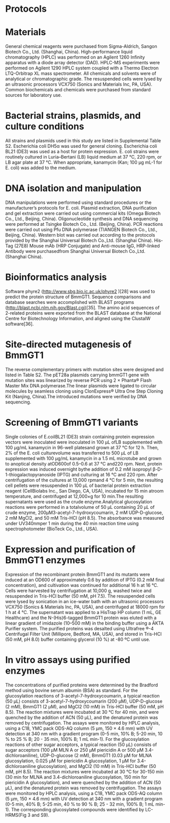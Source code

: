 # Protocols
# Materials
General chemical reagents were purchased from Sigma-Aldrich, Sangon Biotech Co., Ltd. (Shanghai, China). High-performance liquid chromatography (HPLC) was performed on an Agilent 1260 Infinity apparatus with a diode array detector (DAD). HPLC-MS experiments were performed on Agilent 1290 HPLC system coupled with a Thermo Electron LTQ-Orbitrap XL mass spectrometer. All chemicals and solvents were of analytical or chromatographic grade. The resuspended cells were lysed by an ultrasonic processors VCX750 (Sonics and Materials Inc, PA, USA). Common biochemicals and chemicals were purchased from standard sources for laboratory use.
# Bacterial strains, plasmids, and culture conditions
All strains and plasmids used in this study are listed in Supplemental Table S2. Escherichia coli DH5α was used for general cloning. Escherichia coli BL21 (DE3) was used as a host for protein expression. E. coli strains were routinely cultured in Luria–Bertani (LB) liquid medium at 37 °C, 220 rpm, or LB agar plate at 37 °C. When appropriate, kanamycin (Kan; 100 μg mL-1 for E. coli) was added to the medium.
# DNA isolation and manipulation
DNA manipulations were performed using standard procedures or the manufacturer’s protocols for E. coli. Plasmid extraction, DNA purification and gel extraction were carried out using commercial kits (Omega Biotech Co., Ltd., Beijing, China). Oligonucleotide synthesis and DNA sequencing were performed at Tsingke Biotech Co., Ltd. (Beijing, China). PCR reactions were carried out using Pfu DNA polymerase (TIANGEN Biotech Co., Ltd., Beijing, China). Western blot was carried out according to the protocols provided by the Shanghai Universal Biotech Co.,Ltd. (Shanghai China). His-Tag (27E8) Mouse mAb (HRP Conjugate) and Anti-mouse IgG, HRP-linked Antibody were purchasedfrom Shanghai Universal Biotech Co.,Ltd. (Shanghai China). 
# Bioinformatics analysis
Software phyre2 (http://www.sbg.bio.ic.ac.uk/phyre2 )[28] was used to predict the protein structure of BmmGT1. Sequence comparisons and database searches were accomplished with BLAST programs (http://blast.ncbi.nlm.nih.gov/Blast.cgi)[35]. The amino acid sequences of 2-related proteins were exported from the BLAST database at the National Centre for Biotechnology Information, and aligned using the ClustalW software[36].
# Site-directed mutagenesis of BmmGT1
The reverse complementary primers with mutation sites were designed and listed in Table S2. The pET28a plasmids carrying bmmGT1 gene with mutation sites was linearized by reverse PCR using 2 × Phanta® Flash Master Mix DNA polymerase.The linear plasmids were ligated to circular molecules by seamless cloning using ClonExpress® Ultra One Step Cloning Kit (Nanjing, China).The introduced mutations were verified by DNA sequencing.
# Screening of BmmGT1 variants
Single colonies of E.coilBL21 (DE3) strain containing protein expression vectors were inoculated were inoculated in 100 μL ofLB supplemented with 100 μg/mL kanamycin in 96-well platesand grown at 37 °C for 12 h. Then, 2% of the E. coli culturevolume was transferred to 500 μL of LB supplemented with 100 μg/mL kanamycin in a 1.5 mL microtube and grown to anoptical density atOD600of 0.5–0.6 at 37 °C and220 rpm. Next, protein expression was induced overnight bythe addition of 0.2 mM isopropyl β-D-1-thiogalactopyranoside (IPTG) and culturing at 16 °C and 220 rpm. After centrifugation of the cultures at 13,000 rpmand 4 °C for 5 min, the resulting cell pellets were resuspended in 100 μL of bacterial protein extraction reagent (CellBiolabs Inc., San Diego, CA, USA), incubated for 15 min atroom temperature, and centrifuged at 12,000×g for 10 min.The resulting supernatants were used as the crude enzyme.Analytical glucosylation reactions were performed in a totalvolume of 50 μL containing 20 μL of crude enzyme, 200μM3-acetyl-7-hydroxycoumarin, 2 mM UDP-D-glucose, 2 mM MgCl2, and 50 mM Tris-HCl (pH 8.5). The absorbance was measured under UV340nmper 1 min during the 40 min reaction time using spectrophotometer (BioTeck Co., Ltd., USA). 
# Expression and purification of BmmGT1 enzymes
Expression of the recombinant protein BmmGT1 and its mutants were induced at an OD600 of approximately 0.6 by addition of IPTG (0.2 mM final concentration), and cultivation was continued for additional 16 h at 16 °C. Cells were harvested by centrifugation at 10,000 g, washed twice and resuspended in Tris-HCl buffer (50 mM, pH 7.5). The resuspended cells were lysed by sonication in an ice-water bath with an ultrasonic processors VCX750 (Sonics & Materials Inc, PA, USA), and centrifuged at 18000 rpm for 1 h at 4 °C. The supernatant was applied to a HisTrap HP column (1 mL, GE Healthcare) and the N-(His)6-tagged BmmGT1 protein was eluted with a linear gradient of imidazole (10–500 mM) in the binding buffer using a ÄKTA Purifier system. The purified proteins was desalted using Ultrafree ®-4 Centrifugal Filter Unit (Millipore, Bedford, MA, USA), and stored in Tris-HCl (50 mM, pH 8.0) buffer containing glycerol (10 %) at -80 ºC until use.
# In vitro assays using purified enzymes
The concentrations of purified proteins were determined by the Bradford method using bovine serum albumin (BSA) as standard. For the glucosylation reactions of 3-acetyl-7-hydroxycoumarin, a typical reaction (50 μL) consists of 3-acetyl-7-hydroxycoumarin (200 μM), UDP-D-glucose (2 mM), BmmGT1 (2 μM), and MgCl2 (10 mM) in Tris-HCl buffer (50 mM, pH 8.5). The reaction mixtures were incubated at 30 °C for 40 min, and were quenched by the addition of ACN (50 μL), and the denatured protein was removed by centrifugation. The assays were monitored by HPLC analysis, using a C18, YMC pack ODS-AQ column (5 μm, 150 × 4.6 mm) with UV detection at 340 nm with a gradient program (0-5 min, 10% B; 5-20 min, 10 % to 25 % B; 20 - 35 min, 100% B; 1 mL min-1). For the glucosylation reactions of other sugar acceptors, a typical reaction (50 μL) consists of sugar acceptors (100 μM MLN A or 250 μM piericidin A or 500 μM 3.4-dichloroaniline), UDP-D-glucose (2 mM), BmmGT1 (0.03 μM for MLNA glucosylation, 0.025 μM for piericidin A glucosylation, 1 μM for 3.4-dichloroaniline glucosylation), and MgCl2 (10 mM) in Tris-HCl buffer (50 mM, pH 8.5). The reaction mixtures were incubated at 30 °C for 30-150 min (30 min for MLNA and 3.4-dichloroaniline glucosylation, 150 min for piericidin A glucosylation), and were quenched by the addition of ACN (50 μL), and the denatured protein was removed by centrifugation. The assays were monitored by HPLC analysis, using a C18, YMC pack ODS-AQ column (5 μm, 150 × 4.6 mm) with UV detection at 340 nm with a gradient program (0-5 min, 40% B; 5-25 min, 40 % to 90 % B; 25 - 32 min, 100% B; 1 mL min-1). The corresponding glucosylated compounds were identified by LC-HRMS(Fig 3 and S9). 
